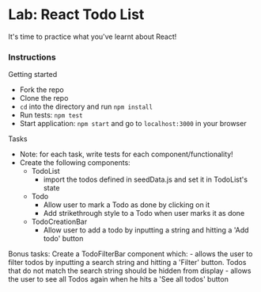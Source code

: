 # Lab: React Todo List

It's time to practice what you've learnt about React! 

### Instructions

Getting started
  - Fork the repo
  - Clone the repo
  - `cd` into the directory and run `npm install`
  - Run tests: `npm test`
  - Start application: `npm start` and go to `localhost:3000` in your browser

Tasks
  - Note: for each task, write tests for each component/functionality!
  - Create the following components:
    - TodoList
      - import the todos defined in seedData.js and set it in TodoList's state
    - Todo
      - Allow user to mark a Todo as done by clicking on it
      - Add strikethrough style to a Todo when user marks it as done
    - TodoCreationBar
      - Allow user to add a todo by inputting a string and hitting a 'Add todo' button

Bonus tasks:
Create a TodoFilterBar component which:
      - allows the user to filter todos by inputting a search string and hitting a 'Filter' button. Todos that do not match the search string should be hidden from display
      - allows the user to see all Todos again when he hits a 'See all todos' button
